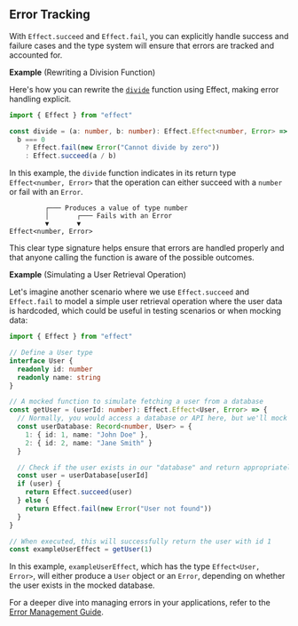 ## Error Tracking

With `Effect.succeed` and `Effect.fail`, you can explicitly handle success and failure cases and the type system will ensure that errors are tracked and accounted for.

**Example** (Rewriting a Division Function)

Here's how you can rewrite the [`divide`](#why-not-throw-errors) function using Effect, making error handling explicit.

```ts twoslash
import { Effect } from "effect"

const divide = (a: number, b: number): Effect.Effect<number, Error> =>
  b === 0
    ? Effect.fail(new Error("Cannot divide by zero"))
    : Effect.succeed(a / b)
```

In this example, the `divide` function indicates in its return type `Effect<number, Error>` that the operation can either succeed with a `number` or fail with an `Error`.

```text showLineNumbers=false
         ┌─── Produces a value of type number
         │       ┌─── Fails with an Error
         ▼       ▼
Effect<number, Error>
```

This clear type signature helps ensure that errors are handled properly and that anyone calling the function is aware of the possible outcomes.

**Example** (Simulating a User Retrieval Operation)

Let's imagine another scenario where we use `Effect.succeed` and `Effect.fail` to model a simple user retrieval operation where the user data is hardcoded, which could be useful in testing scenarios or when mocking data:

```ts twoslash
import { Effect } from "effect"

// Define a User type
interface User {
  readonly id: number
  readonly name: string
}

// A mocked function to simulate fetching a user from a database
const getUser = (userId: number): Effect.Effect<User, Error> => {
  // Normally, you would access a database or API here, but we'll mock it
  const userDatabase: Record<number, User> = {
    1: { id: 1, name: "John Doe" },
    2: { id: 2, name: "Jane Smith" }
  }

  // Check if the user exists in our "database" and return appropriately
  const user = userDatabase[userId]
  if (user) {
    return Effect.succeed(user)
  } else {
    return Effect.fail(new Error("User not found"))
  }
}

// When executed, this will successfully return the user with id 1
const exampleUserEffect = getUser(1)
```

In this example, `exampleUserEffect`, which has the type `Effect<User, Error>`, will either produce a `User` object or an `Error`, depending on whether the user exists in the mocked database.

For a deeper dive into managing errors in your applications, refer to the [Error Management Guide](/docs/error-management/expected-errors/).
